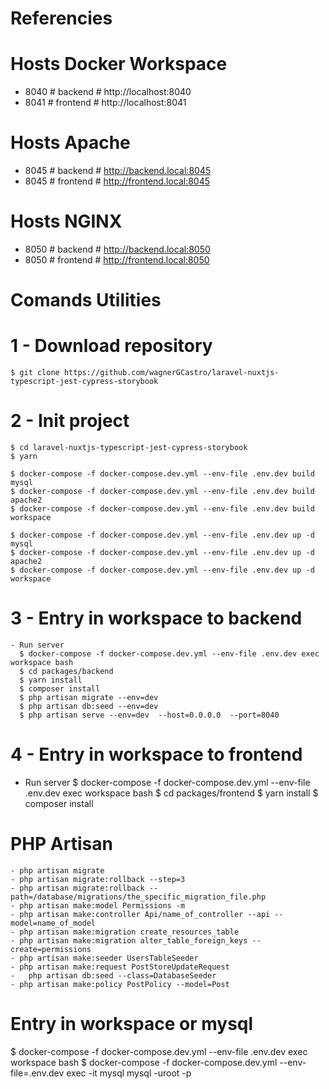 # Referencies

  # Hosts Docker Workspace
  - 8040 # backend     # http://localhost:8040
  - 8041 # frontend    # http://localhost:8041

  # Hosts Apache
  - 8045 # backend     # http://backend.local:8045
  - 8045 # frontend    # http://frontend.local:8045

  # Hosts NGINX
  - 8050 # backend     # http://backend.local:8050
  - 8050 # frontend    # http://frontend.local:8050

# Comands Utilities
  # 1 - Download repository

    $ git clone https://github.com/wagnerGCastro/laravel-nuxtjs-typescript-jest-cypress-storybook

  # 2 - Init project
    $ cd laravel-nuxtjs-typescript-jest-cypress-storybook
    $ yarn

    $ docker-compose -f docker-compose.dev.yml --env-file .env.dev build mysql
    $ docker-compose -f docker-compose.dev.yml --env-file .env.dev build apache2
    $ docker-compose -f docker-compose.dev.yml --env-file .env.dev build workspace

    $ docker-compose -f docker-compose.dev.yml --env-file .env.dev up -d mysql
    $ docker-compose -f docker-compose.dev.yml --env-file .env.dev up -d apache2
    $ docker-compose -f docker-compose.dev.yml --env-file .env.dev up -d workspace 


  # 3 - Entry in workspace to backend
    - Run server
      $ docker-compose -f docker-compose.dev.yml --env-file .env.dev exec workspace bash 
      $ cd packages/backend
      $ yarn install
      $ composer install
      $ php artisan migrate --env=dev 
      $ php artisan db:seed --env=dev 
      $ php artisan serve --env=dev  --host=0.0.0.0  --port=8040

  # 4 - Entry in workspace to frontend
   - Run server
      $ docker-compose -f docker-compose.dev.yml --env-file .env.dev exec workspace bash 
      $ cd packages/frontend
      $ yarn install
      $ composer install

  # PHP Artisan
    - php artisan migrate
    - php artisan migrate:rollback --step=3
    - php artisan migrate:rollback --path=/database/migrations/the_specific_migration_file.php
    - php artisan make:model Permissions -m
    - php artisan make:controller Api/name_of_controller --api --model=name_of_model
    - php artisan make:migration create_resources_table
    - php artisan make:migration alter_table_foreign_keys --create=permissions
    - php artisan make:seeder UsersTableSeeder
    - php artisan make:request PostStoreUpdateRequest
    -	php artisan db:seed --class=DatabaseSeeder  
    - php artisan make:policy PostPolicy --model=Post

# Entry in workspace or mysql
  $ docker-compose -f docker-compose.dev.yml --env-file .env.dev exec workspace bash 
  $ docker-compose -f docker-compose.dev.yml --env-file=.env.dev exec -it mysql mysql -uroot -p
